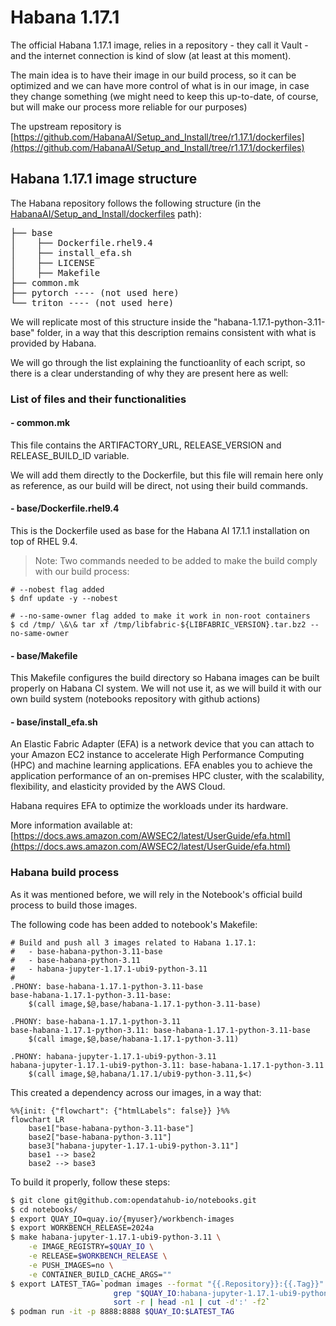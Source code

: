 # Habana 1.17.1

The official Habana 1.17.1 image, relies in a repository - they call it Vault - and the internet connection is kind of slow (at least at this moment).

The main idea is to have their image in our build process, so it can be optimized and we can have more control of what is in our image, in case they change something (we might need to keep this up-to-date, of course, but will make our process more reliable for our purposes)

The upstream repository is [https://github.com/HabanaAI/Setup_and_Install/tree/r1.17.1/dockerfiles](https://github.com/HabanaAI/Setup_and_Install/tree/r1.17.1/dockerfiles)

## Habana 1.17.1 image structure

The Habana repository follows the following structure (in the [HabanaAI/Setup_and_Install/dockerfiles](https://github.com/HabanaAI/Setup_and_Install/tree/r1.17.1/dockerfiles) path):

<pre>
├── base
│    ├── Dockerfile.rhel9.4
│    ├── install_efa.sh
│    ├── LICENSE
│    ├── Makefile
├── common.mk
├── pytorch ---- (not used here)
└── triton ---- (not used here)
</pre>

We will replicate most of this structure inside the "habana-1.17.1-python-3.11-base" folder, in a way that this description remains consistent with what is provided by Habana.

We will go through the list explaining the functioanlity of each script, so there is a clear understanding of why they are present here as well:

### List of files and their functionalities

#### - common.mk

This file contains the ARTIFACTORY_URL, RELEASE_VERSION and RELEASE_BUILD_ID variable.

We will add them directly to the Dockerfile, but this file will remain here only as reference, as our build will be direct, not using their build commands.

#### - base/Dockerfile.rhel9.4

This is the Dockerfile used as base for the Habana AI 17.1.1 installation on top of RHEL 9.4.

> Note: Two commands needed to be added to make the build comply with our build process:

```
# --nobest flag added
$ dnf update -y --nobest

# --no-same-owner flag added to make it work in non-root containers
$ cd /tmp/ \&\& tar xf /tmp/libfabric-${LIBFABRIC_VERSION}.tar.bz2 --no-same-owner
```

#### - base/Makefile

This Makefile configures the build directory so Habana images can be built properly on Habana CI system. We will not use it, as we will build it with our own build system (notebooks repository with github actions)

#### - base/install_efa.sh

An Elastic Fabric Adapter (EFA) is a network device that you can attach to your Amazon EC2 instance to accelerate High Performance Computing (HPC) and machine learning applications. EFA enables you to achieve the application performance of an on-premises HPC cluster, with the scalability, flexibility, and elasticity provided by the AWS Cloud.

Habana requires EFA to optimize the workloads under its hardware.

More information available at: [https://docs.aws.amazon.com/AWSEC2/latest/UserGuide/efa.html](https://docs.aws.amazon.com/AWSEC2/latest/UserGuide/efa.html)

### Habana build process

As it was mentioned before, we will rely in the Notebook's official build process to build those images.

The following code has been added to notebook's Makefile:

```
# Build and push all 3 images related to Habana 1.17.1:
#   - base-habana-python-3.11-base
#   - base-habana-python-3.11
#   - habana-jupyter-1.17.1-ubi9-python-3.11
#
.PHONY: base-habana-1.17.1-python-3.11-base
base-habana-1.17.1-python-3.11-base:
	$(call image,$@,base/habana-1.17.1-python-3.11-base)

.PHONY: base-habana-1.17.1-python-3.11
base-habana-1.17.1-python-3.11: base-habana-1.17.1-python-3.11-base
	$(call image,$@,base/habana-1.17.1-python-3.11)

.PHONY: habana-jupyter-1.17.1-ubi9-python-3.11
habana-jupyter-1.17.1-ubi9-python-3.11: base-habana-1.17.1-python-3.11
	$(call image,$@,habana/1.17.1/ubi9-python-3.11,$<)
```

This created a dependency across our images, in a way that:

```mermaid
%%{init: {"flowchart": {"htmlLabels": false}} }%%
flowchart LR
    base1["base-habana-python-3.11-base"]
    base2["base-habana-python-3.11"]
    base3["habana-jupyter-1.17.1-ubi9-python-3.11"]
    base1 --> base2
    base2 --> base3
```

To build it properly, follow these steps:

```bash
$ git clone git@github.com:opendatahub-io/notebooks.git
$ cd notebooks/
$ export QUAY_IO=quay.io/{myuser}/workbench-images
$ export WORKBENCH_RELEASE=2024a
$ make habana-jupyter-1.17.1-ubi9-python-3.11 \
    -e IMAGE_REGISTRY=$QUAY_IO \
    -e RELEASE=$WORKBENCH_RELEASE \
    -e PUSH_IMAGES=no \
    -e CONTAINER_BUILD_CACHE_ARGS=""
$ export LATEST_TAG=`podman images --format "{{.Repository}}:{{.Tag}}" | \
                       grep "$QUAY_IO:habana-jupyter-1.17.1-ubi9-python-3.11-$WORKBENCH_RELEASE" | \
                       sort -r | head -n1 | cut -d':' -f2`
$ podman run -it -p 8888:8888 $QUAY_IO:$LATEST_TAG
```
